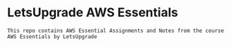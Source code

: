 # LetsUpgrade AWS Essentials
    This repo contains AWS Essential Assignments and Notes from the course AWS Essentials by LetsUpgrade
